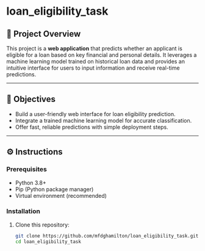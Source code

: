 # loan_eligibility_task

## 📌 Project Overview  
This project is a **web application** that predicts whether an applicant is eligible for a loan based on key financial and personal details. It leverages a machine learning model trained on historical loan data and provides an intuitive interface for users to input information and receive real-time predictions.  

---

## 🎯 Objectives  
- Build a user-friendly web interface for loan eligibility prediction.  
- Integrate a trained machine learning model for accurate classification.   
- Offer fast, reliable predictions with simple deployment steps.  

---

## ⚙️ Instructions  

### Prerequisites  
- Python 3.8+  
- Pip (Python package manager)  
- Virtual environment (recommended)  

### Installation  
1. Clone this repository:  
   ```bash
   git clone https://github.com/mfdghamilton/loan_eligibility_task.git
   cd loan_eligibility_task
